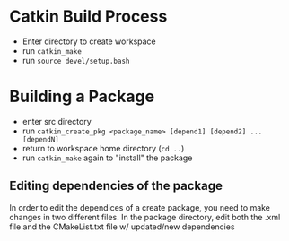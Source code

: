 
# Catkin Build Process
- Enter directory to create workspace
- run `catkin_make`
- run `source devel/setup.bash`

# Building a Package
- enter src directory
- run `catkin_create_pkg <package_name> [depend1] [depend2] ... [dependN]`
- return to workspace home directory (`cd ..`)
- run `catkin_make` again to "install" the package

## Editing dependencies of the package
In order to edit the dependices of a create package, you need to make changes 
in two different files. In the package directory, edit both the .xml file and the
CMakeList.txt file w/ updated/new dependencies

